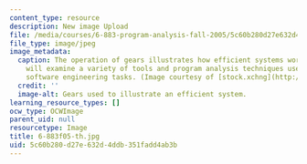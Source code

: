 ```yaml
---
content_type: resource
description: New image Upload
file: /media/courses/6-883-program-analysis-fall-2005/5c60b280d27e632d4ddb351fadd4ab3b_6-883f05-th.jpg
file_type: image/jpeg
image_metadata:
  caption: The operation of gears illustrates how efficient systems work. This course
    will examine a variety of tools and program analysis techniques used to address
    software engineering tasks. (Image courtesy of [stock.xchng](http://www.freeimages.com/))
  credit: ''
  image-alt: Gears used to illustrate an efficient system.
learning_resource_types: []
ocw_type: OCWImage
parent_uid: null
resourcetype: Image
title: 6-883f05-th.jpg
uid: 5c60b280-d27e-632d-4ddb-351fadd4ab3b
---
```

